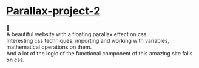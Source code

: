 # <a href="https://17clouds.github.io/Parallax-project-2/ready-html/"> Parallax-project-2 </a>
👾 </br>
A beautiful website with a floating parallax effect on css.</br>
Interesting css techniques: importing and working with variables, mathematical operations on them.</br>
And a lot of the logic of the functional component of this amazing site falls on css.
